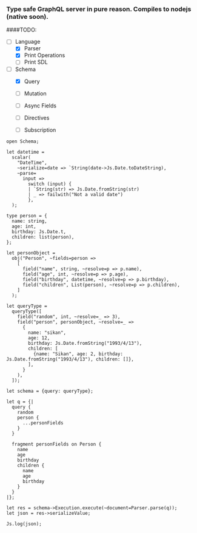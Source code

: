 ### Type safe GraphQL server in pure reason. Compiles to nodejs (native soon).

####TODO: 
- [ ] Language
  - [x] Parser
  - [x] Print Operations 
  - [ ] Print SDL 

- [ ] Schema 
  - [x] Query 
  - [ ] Mutation 
  - [ ] Async Fields
  - [ ] Directives
  - [ ] Subscription
  

```reason
open Schema;

let datetime =
  scalar(
    "DateTime",
    ~serialize=date => `String(date->Js.Date.toDateString),
    ~parse=
      input =>
        switch (input) {
        | `String(str) => Js.Date.fromString(str)
        | _ => failwith("Not a valid date")
        },
  );

type person = {
  name: string,
  age: int,
  birthday: Js.Date.t,
  children: list(person),
};

let personObject =
  obj("Person", ~fields=person =>
    [
      field("name", string, ~resolve=p => p.name),
      field("age", int, ~resolve=p => p.age),
      field("birthday", datetime, ~resolve=p => p.birthday),
      field("children", List(person), ~resolve=p => p.children),
    ]
  );

let queryType =
  queryType([
    field("random", int, ~resolve=_ => 3),
    field("person", personObject, ~resolve=_ =>
      {
        name: "sikan",
        age: 12,
        birthday: Js.Date.fromString("1993/4/13"),
        children: [
          {name: "Sikan", age: 2, birthday: Js.Date.fromString("1993/4/13"), children: []},
        ],
      }
    ),
  ]);

let schema = {query: queryType};

let q = {|
  query {
    random
    person {
      ...personFields
    }
  }

  fragment personFields on Person {
    name
    age
    birthday
    children {
      name
      age
      birthday
    }
  }
|};

let res = schema->Execution.execute(~document=Parser.parse(q));
let json = res->serializeValue;

Js.log(json);
```
